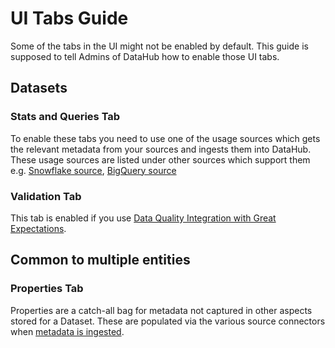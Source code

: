 # UI Tabs Guide

Some of the tabs in the UI might not be enabled by default. This guide is supposed to tell Admins of DataHub how to enable those UI tabs.

## Datasets
### Stats and Queries Tab

To enable these tabs you need to use one of the usage sources which gets the relevant metadata from your sources and ingests them into DataHub. These usage sources are listed under other sources which support them e.g. [Snowflake source](../../docs/generated/ingestion/sources/snowflake.md), [BigQuery source](../../docs/generated/ingestion/sources/bigquery.md)

### Validation Tab

This tab is enabled if you use [Data Quality Integration with Great Expectations](../../metadata-ingestion/integration_docs/great-expectations.md).

## Common to multiple entities
### Properties Tab

Properties are a catch-all bag for metadata not captured in other aspects stored for a Dataset. These are populated via the various source connectors when [metadata is ingested](../../metadata-ingestion/README.md).